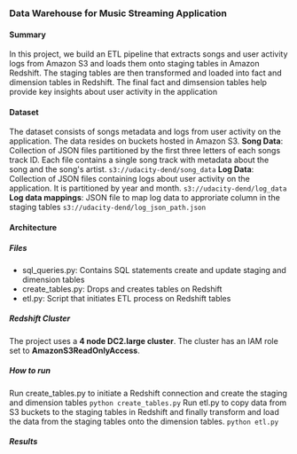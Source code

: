 ### Data Warehouse for Music Streaming Application

#### Summary
In this project, we build an ETL pipeline that extracts songs and user activity logs from Amazon S3 and loads them onto staging tables in Amazon Redshift. The staging tables are then transformed and loaded into fact and dimension tables in Redshift. The final fact and dimsension tables help provide key insights about user activity in the application
#### Dataset
The dataset consists of songs metadata and logs from user activity on the application. 
The data resides on buckets hosted in Amazon S3.
**Song Data**: Collection of JSON files partitioned by the first three letters of each songs track ID. Each file contains a single song track with metadata about the song and the song's artist. 
`s3://udacity-dend/song_data`
**Log Data**: Collection of JSON files containing logs about user activity on the application. It is partitioned by year and month.
 `s3://udacity-dend/log_data`
**Log data mappings**: JSON file to map log data to approriate column in the staging tables
`s3://udacity-dend/log_json_path.json`

#### Architecture
##### Files
* sql_queries.py: Contains SQL statements create and update staging and dimension tables
* create_tables.py: Drops and creates tables on Redshift
* etl.py: Script that initiates ETL process on Redshift tables

##### Redshift Cluster

The project uses a **4 node DC2.large cluster**. The cluster has an IAM role set to **AmazonS3ReadOnlyAccess**.

##### How to run
Run create_tables.py to initiate a Redshift connection and create the staging and dimension tables
`python create_tables.py`
Run etl.py to copy data from S3 buckets to the staging tables in Redshift and finally transform and load the data from the staging tables onto the dimension tables.
`python etl.py`
##### Results